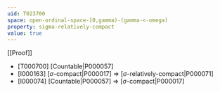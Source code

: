 ```yaml
---
uid: T023700
space: open-ordinal-space-[0,gamma)-(gamma-<-omega)
property: sigma-relatively-compact
value: true
---
```

[[Proof]]

* [T000700] [Countable|P000057]
* [I000163] [$\sigma$-compact|P000017] => [$\sigma$-relatively-compact|P000071]
* [I000074] [Countable|P000057] => [$\sigma$-compact|P000017]

